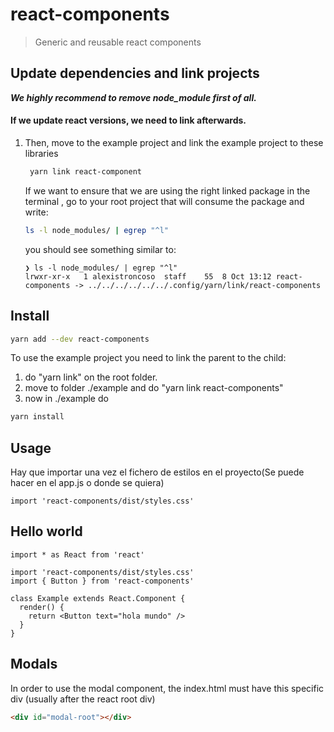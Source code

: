 # react-components

> Generic and reusable react components

## Update dependencies and link projects

**_We highly recommend to remove node_module first of all._**

#### If we update react versions, we need to link afterwards.

1. Then, move to the example project and link the example project to these libraries
   ```bash
    yarn link react-component
   ```
   If we want to ensure that we are using the right linked package in the terminal , go to your root project that will consume the package and write:
   ```bash
   ls -l node_modules/ | egrep "^l"
   ```
   you should see something similar to:
   ```
   ❯ ls -l node_modules/ | egrep "^l"
   lrwxr-xr-x   1 alexistroncoso  staff    55  8 Oct 13:12 react-components -> ../../../../../../.config/yarn/link/react-components
   ```

## Install

```bash
yarn add --dev react-components
```

To use the example project you need to link the parent to the child:

1. do "yarn link" on the root folder.
2. move to folder ./example and do "yarn link react-components"
3. now in ./example do

```bash
yarn install
```

## Usage

Hay que importar una vez el fichero de estilos en el proyecto(Se puede hacer en el app.js o donde se quiera)

```tsx
import 'react-components/dist/styles.css'
```

## Hello world

```tsx
import * as React from 'react'

import 'react-components/dist/styles.css'
import { Button } from 'react-components'

class Example extends React.Component {
  render() {
    return <Button text="hola mundo" />
  }
}
```

## Modals

In order to use the modal component, the index.html must have this specific div (usually after the react root div)

```html
<div id="modal-root"></div>
```
